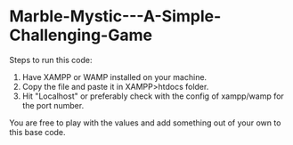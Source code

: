 Marble-Mystic---A-Simple-Challenging-Game
=========================================

Steps to run this code:

1) Have XAMPP or WAMP installed on your machine.
2) Copy the file and paste it in XAMPP>htdocs folder.
3) Hit "Localhost" or preferably check with the config of xampp/wamp for the port number.

You are free to play with the values and add something out of your own to this base code.
 
